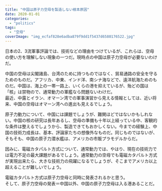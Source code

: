 ```yaml
---
title: "中国は原子力空母を製造しない根本原因"
date: 2020-01-01
categories: 
  - "politics"
tags: 
  - "空母"
coverImage: "img_ecfaf828e6adba879f9dd1f5437d6580176522.jpg"
---
```


日本の2、3流軍事評論では、技術などの理由をつけているが、これらは、空母の使い方を理解しない現象の一つだ。現時点の中国は原子力空母が必要ないわけだ。

中国の空母は尖閣諸島、台湾のために持つものではなく、貿易通路の安全を守るためのものだ。アフリカ、中東、インド洋、南シナ海などで、遠洋航海ためのものだ。中国は、海上の一帯一路上、いくらの港を抑えているが、殆どの国は「核」は禁物ので、通常動力の軍艦なら問題ないわけだ。  
最近、中露とイラン、オマーン湾での軍事演習から見える情報としては、近い将来、中国の空母はオマーン湾への進出も見えるでしょう。

原子力動力について、中国には課題でしょうが、難関ほどではないかもしれない。中国の核の研究は長年あるし、空母の準備も十年以上経っている中、客観的な条件は整えるでしょうから、製造できてもおかしくない。今までの経験上、中国の技術力成長は、基本、評論家たちの想像外なものだ。同じものではないが、そもそも、中国の原子力潜水艦は、アメリカの市販プラモデルからだ。

因みに、電磁カタパルト方式について、通常動力では、やはり、現在の技術力では電力不足の最大課題があるでしょう。通常動力の空母でも電磁カタパルト方式が実現出来たら、大きな技術力の飛躍になるでしょうが、そこまでアメリカ以上超えることが難しいでしょう。

電磁カタパルト方式は原子力空母と同時に発表されるかと思う。  
そして、原子力空母の発表＝中国以外、中国の原子力空母は入る港あることだ。
